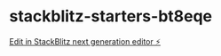 # stackblitz-starters-bt8eqe

[Edit in StackBlitz next generation editor ⚡️](https://stackblitz.com/~/github.com/FabioAugusto3/stackblitz-starters-bt8eqe)